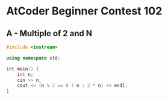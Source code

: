 # AtCoder Beginner Contest 102
## A - Multiple of 2 and N
```cpp
#include <iostream>

using namespace std;

int main() {
    int n;
    cin >> n;
    cout << (n % 2 == 0 ? n : 2 * n) << endl;
}
```
